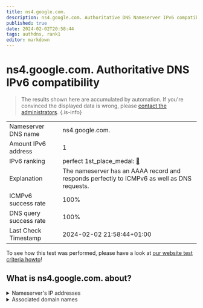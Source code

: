 ```yaml
---
title: ns4.google.com.
description: ns4.google.com. Authoritative DNS Nameserver IPv6 compatibility
published: true
date: 2024-02-02T20:58:44
tags: authdns, rank1
editor: markdown
---
```


# ns4.google.com. Authoritative DNS IPv6 compatibility

> The results shown here are accumulated by automation. If you're convinced the displayed data is wrong, please [contact the administrators](/howto/chat). 
{.is-info}




|   |   |
| - | - |
| Nameserver DNS name | ns4.google.com.
| Amount IPv6 address | 1
| IPv6 ranking | perfect 1st_place_medal: [🔗](/howto/ranking) |
| Explanation | The nameserver has an AAAA record and responds perfectly to ICMPv6 as well as DNS requests. |
| ICMPv6 success rate | 100%|
| DNS query success rate | 100% |
| Last Check Timestamp | 2024-02-02 21:58:44+01:00 |

To see how this test was performed, please have a look at [our website test criteria howto](/howto/testcriteria/authdns)!


## What is ns4.google.com. about?




<details>
<summary>Nameserver's IP addresses</summary>

2001:4860:4802:38::a

</details>



<details>
<summary>Associated domain names</summary>

google.com

</details>
